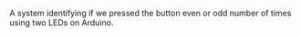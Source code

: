 A system identifying if we pressed the button even or odd number of times using two LEDs on Arduino.
